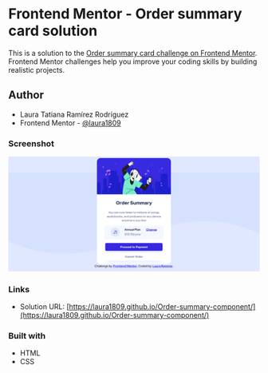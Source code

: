 # Frontend Mentor - Order summary card solution

This is a solution to the [Order summary card challenge on Frontend Mentor](https://www.frontendmentor.io/challenges/order-summary-component-QlPmajDUj). Frontend Mentor challenges help you improve your coding skills by building realistic projects. 

## Author

- Laura Tatiana Ramírez Rodríguez
- Frontend Mentor - [@laura1809](https://www.frontendmentor.io/profile/laura1809)


### Screenshot

![Solution](./images/screenshot.png)





### Links

- Solution URL: [https://laura1809.github.io/Order-summary-component/](https://laura1809.github.io/Order-summary-component/)


### Built with

- HTML
- CSS 